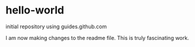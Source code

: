 # hello-world
initial repository using guides.github.com

I am now making changes to the readme file. This is truly fascinating work.
